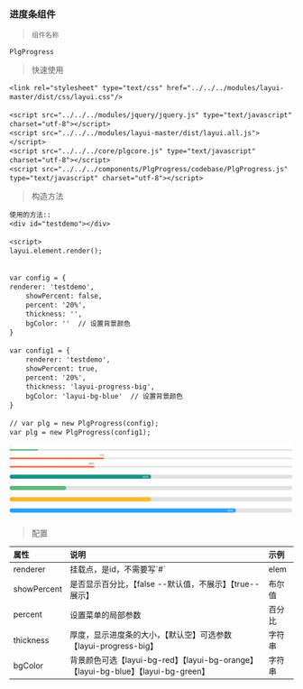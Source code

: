 ### 进度条组件

> ```
> 组件名称
> ```

```
PlgProgress
```

> 快速使用

```
<link rel="stylesheet" type="text/css" href="../../../modules/layui-master/dist/css/layui.css"/>

<script src="../../../modules/jquery/jquery.js" type="text/javascript" charset="utf-8"></script>
<script src="../../../modules/layui-master/dist/layui.all.js"></script>
<script src="../../../core/plgcore.js" type="text/javascript" charset="utf-8"></script>
<script src="../../../components/PlgProgress/codebase/PlgProgress.js" type="text/javascript" charset="utf-8"></script>
```

> 构造方法

```
使用的方法::
<div id="testdemo"></div>

<script>
layui.element.render();


var config = {
renderer: 'testdemo',
    showPercent: false,
    percent: '20%',
    thickness: '',
    bgColor: ''  // 设置背景颜色
}

var config1 = {
    renderer: 'testdemo',
    showPercent: true,
    percent: '20%',
    thickness: 'layui-progress-big',
    bgColor: 'layui-bg-blue'  // 设置背景颜色
}

// var plg = new PlgProgress(config);
var plg = new PlgProgress(config1);
```

![](/assets/progress.jpg)

> 配置

| 属性 | 说明 | 示例 |
| :--- | :--- | :--- |
| renderer | 挂载点，是id，不需要写\`\#\` | elem |
| showPercent | 是否显示百分比，【false --默认值，不展示】【true--展示】 | 布尔值 |
| percent | 设置菜单的局部参数 | 百分比 |
| thickness | 厚度，显示进度条的大小，【默认空】可选参数【layui-progress-big】 | 字符串 |
| bgColor | 背景颜色可选【layui-bg-red】【layui-bg-orange】【layui-bg-blue】【layui-bg-green】 | 字符串 |


